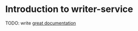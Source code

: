# Introduction to writer-service

TODO: write [great documentation](http://jacobian.org/writing/what-to-write/)
